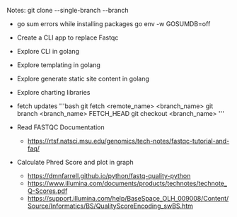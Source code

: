 Notes:
    git clone --single-branch --branch <branchname> <remote-repo>

- go sum errors while installing packages
    go env -w GOSUMDB=off

- Create a CLI app to replace Fastqc

- Explore CLI in golang
- Explore templating in golang
- Explore generate static site content in golang
- Explore charting libraries


- fetch updates
'''bash
git fetch <remote_name> <branch_name>
git branch <branch_name> FETCH_HEAD
git checkout <branch_name>
'''

- Read FASTQC Documentation
    - https://rtsf.natsci.msu.edu/genomics/tech-notes/fastqc-tutorial-and-faq/
    
- Calculate Phred Score and plot in graph
    - https://dmnfarrell.github.io/python/fastq-quality-python
    - https://www.illumina.com/documents/products/technotes/technote_Q-Scores.pdf
    - https://support.illumina.com/help/BaseSpace_OLH_009008/Content/Source/Informatics/BS/QualityScoreEncoding_swBS.htm